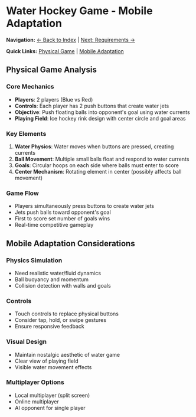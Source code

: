 # Water Hockey Game - Mobile Adaptation

**Navigation:** [← Back to Index](../INDEX.md) | [Next: Requirements →](PROJECT_REQUIREMENTS_DOCUMENT.md)

**Quick Links:** [Physical Game](#physical-game-analysis) | [Mobile Adaptation](#mobile-adaptation-considerations)

## Physical Game Analysis

### Core Mechanics
- **Players**: 2 players (Blue vs Red)
- **Controls**: Each player has 2 push buttons that create water jets
- **Objective**: Push floating balls into opponent's goal using water currents
- **Playing Field**: Ice hockey rink design with center circle and goal areas

### Key Elements
1. **Water Physics**: Water moves when buttons are pressed, creating currents
2. **Ball Movement**: Multiple small balls float and respond to water currents
3. **Goals**: Circular hoops on each side where balls must enter to score
4. **Center Mechanism**: Rotating element in center (possibly affects ball movement)

### Game Flow
- Players simultaneously press buttons to create water jets
- Jets push balls toward opponent's goal
- First to score set number of goals wins
- Real-time competitive gameplay

## Mobile Adaptation Considerations

### Physics Simulation
- Need realistic water/fluid dynamics
- Ball buoyancy and momentum
- Collision detection with walls and goals

### Controls
- Touch controls to replace physical buttons
- Consider tap, hold, or swipe gestures
- Ensure responsive feedback

### Visual Design
- Maintain nostalgic aesthetic of water game
- Clear view of playing field
- Visible water movement effects

### Multiplayer Options
- Local multiplayer (split screen)
- Online multiplayer
- AI opponent for single player